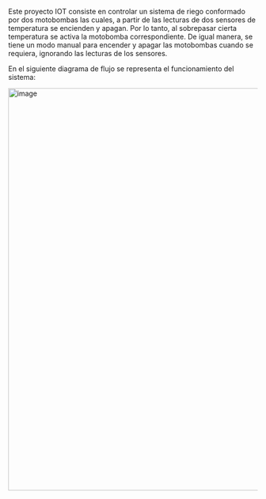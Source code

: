 Este proyecto IOT consiste en controlar un sistema de riego conformado por dos motobombas las cuales, a partir de las lecturas de dos sensores de temperatura se encienden y apagan. Por lo tanto, al sobrepasar cierta temperatura se activa la motobomba correspondiente. De igual manera, se tiene un
modo manual para encender y apagar las motobombas cuando se requiera, ignorando las lecturas de los sensores.

En el siguiente diagrama de flujo se representa el funcionamiento del sistema:

<img width="1465" height="814" alt="image" src="https://github.com/user-attachments/assets/739e59fa-b423-4834-a350-668c7fb59c16" />

